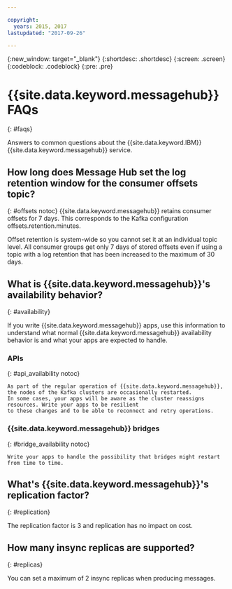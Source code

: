 ```yaml
---

copyright:
  years: 2015, 2017
lastupdated: "2017-09-26"

---
```


{:new_window: target="_blank"}
{:shortdesc: .shortdesc}
{:screen: .screen}
{:codeblock: .codeblock}
{:pre: .pre}

# {{site.data.keyword.messagehub}} FAQs
{: #faqs}

Answers to common questions about the {{site.data.keyword.IBM}} {{site.data.keyword.messagehub}} service.

## How long does Message Hub set the log retention window for the consumer offsets topic?
{: #offsets notoc}
{{site.data.keyword.messagehub}} retains consumer offsets for 7 days. This corresponds to the Kafka configuration offsets.retention.minutes. 

Offset retention is system-wide so you cannot set it at an individual topic level. All consumer groups get only 7 days of stored offsets even if using a topic with a log retention that has been increased to the maximum of 30 days. 

## What is {{site.data.keyword.messagehub}}'s availability behavior?
{: #availability}

If you write {{site.data.keyword.messagehub}} apps, use this information to understand what normal {{site.data.keyword.messagehub}} availability behavior is and what your apps are expected to handle.

### APIs
{: #api_availability notoc}

    As part of the regular operation of {{site.data.keyword.messagehub}}, the nodes of the Kafka clusters are occasionally restarted.
    In some cases, your apps will be aware as the cluster reassigns resources. Write your apps to be resilient
    to these changes and to be able to reconnect and retry operations.

### {{site.data.keyword.messagehub}} bridges
{: #bridge_availability notoc}

    Write your apps to handle the possibility that bridges might restart from time to time.

## What's {{site.data.keyword.messagehub}}'s replication factor? 
{: #replication}

The replication factor is 3 and replication has no impact on cost. 

## How many insync replicas are supported? 
{: #replicas}

You can set a maximum of 2 insync replicas when producing messages.
